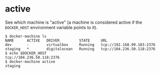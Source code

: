 <!--[metadata]>
+++
title = "active"
description = "Identify active machines"
keywords = ["machine, active, subcommand"]
[menu.main]
parent="smn_machine_subcmds"
+++
<![end-metadata]-->

# active

See which machine is "active" (a machine is considered active if the
`DOCKER_HOST` environment variable points to it).

```
$ docker-machine ls
NAME      ACTIVE   DRIVER         STATE     URL
dev       -        virtualbox     Running   tcp://192.168.99.103:2376
staging   *        digitalocean   Running   tcp://104.236.50.118:2376
$ echo $DOCKER_HOST
tcp://104.236.50.118:2376
$ docker-machine active
staging
```
